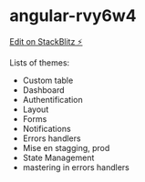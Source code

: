 # angular-rvy6w4

[Edit on StackBlitz ⚡️](https://stackblitz.com/edit/angular-rvy6w4)

Lists of themes:

- Custom table
- Dashboard
- Authentification
- Layout
- Forms
- Notifications
- Errors handlers
- Mise en stagging, prod
- State Management
- mastering in errors handlers
